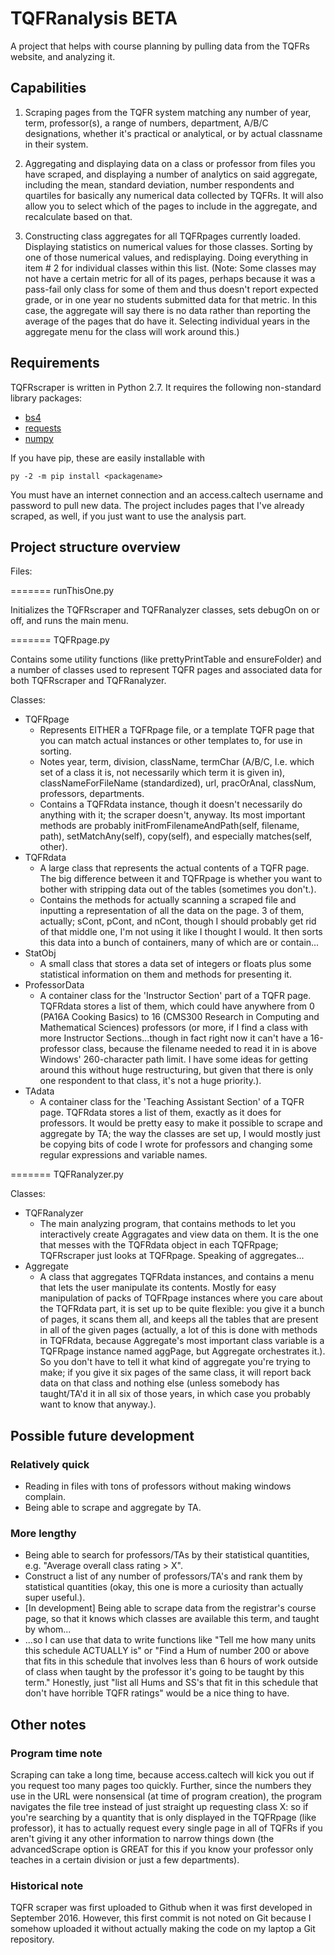 # TQFRanalysis BETA 
A project that helps with course planning by pulling data
from the TQFRs website, and analyzing it.




<h2>Capabilities</h2>

1. Scraping pages from the TQFR system matching any number of year, term,
professor(s), a range of numbers, department, A/B/C designations, whether it's
practical or analytical, or by actual classname in their system.

2. Aggregating and displaying data on a class or professor from files you have
scraped, and displaying a number of analytics on said aggregate, including the
mean, standard deviation, number respondents and quartiles for basically any
numerical data collected by TQFRs. It will also allow you to select which of the
pages to include in the aggregate, and recalculate based on that.

3. Constructing class aggregates for all TQFRpages currently loaded. Displaying
statistics on numerical values for those classes. Sorting by one of those
numerical values, and redisplaying. Doing everything in item # 2 for individual
classes within this list. (Note: Some classes may not have a certain metric for
all of its pages, perhaps because it was a pass-fail only class for some of them
and thus doesn't report expected grade, or in one year no students submitted
data for that metric. In this case, the aggregate will say there is no data
rather than reporting the average of the pages that do have it. Selecting
individual years in the aggregate menu for the class will work around this.)

<h2>Requirements</h2>

TQFRscraper is written in Python 2.7. It requires the following non-standard
library packages: 
* [bs4](https://www.crummy.com/software/BeautifulSoup/bs4/doc/)
* [requests](https://pypi.python.org/pypi/requests)
* [numpy](http://www.numpy.org/)

If you have pip, these are easily installable with
```
py -2 -m pip install <packagename>
```

You must have an internet connection and an access.caltech username and password
to pull new data. The project includes pages that I've already scraped, as well,
if you just want to use the analysis part.




<h2>Project structure overview</h2>

Files:

======= runThisOne.py

Initializes the TQFRscraper and TQFRanalyzer classes, sets debugOn on or off,
and runs the main menu.

======= TQFRpage.py

Contains some utility functions (like prettyPrintTable and ensureFolder) and a
number of classes used to represent TQFR pages and associated data for both
TQFRscraper and TQFRanalyzer. 



Classes:
* TQFRpage
    * Represents EITHER a TQFRpage file, or a template TQFR page that you can 
	  match actual instances or other templates to, for use in sorting.
    * Notes year, term, division, className, termChar (A/B/C, I.e. which set of
	  a class it is, not necessarily which term it is given in), 
	  classNameForFileName (standardized), url, pracOrAnal, classNum, professors,
	  departments.
    * Contains a TQFRdata instance, though it doesn't necessarily do anything 
	  with it; the scraper doesn't, anyway. Its most important methods are 
	  probably initFromFilenameAndPath(self, filename, path), setMatchAny(self),
	  copy(self), and especially matches(self, other).
* TQFRdata
    * A large class that represents the actual contents of a TQFR page. The big
      difference between it and TQFRpage is whether you want to bother with 
	  stripping data out of the tables (sometimes you don't.).
    * Contains the methods for actually scanning a scraped file and inputting a
      representation of all the data on the page. 3 of them, actually; sCont, 
	  pCont, and nCont, though I should probably get rid of that middle one, I'm 
	  not using it like I thought I would. It then sorts this data into a bunch 
	  of containers, many of which are or contain...
* StatObj
    * A small class that stores a data set of integers or floats plus some 
	  statistical information on them and methods for presenting it.
* ProfessorData
    * A container class for the 'Instructor Section' part of a TQFR page. 
	  TQFRdata stores a list of them, which could have anywhere from 0 (PA16A 
	  Cooking Basics) to 16 (CMS300 Research in Computing and Mathematical 
	  Sciences) professors (or more, if I find a class with more Instructor
	  Sections...though in fact right now it can't have a 16-professor class, 
	  because the filename needed to read it in is above Windows' 260-character 
	  path limit. I have some ideas for getting around this without huge 
	  restructuring, but given that there is only one respondent to that class,
	  it's not a huge priority.).
* TAdata
    * A container class for the 'Teaching Assistant Section' of a TQFR page. 
	  TQFRdata stores a list of them, exactly as it does for professors. It 
	  would be pretty easy to make it possible to scrape and aggregate by TA;
	  the way the classes are set up, I would mostly just be copying bits of 
	  code I wrote for professors and changing some regular expressions and 
	  variable names.


======= TQFRanalyzer.py

Classes:

* TQFRanalyzer
    * The main analyzing program, that contains methods to let you interactively
      create Aggragates and view data on them. It is the one that messes with 
	  the TQFRdata object in each TQFRpage; TQFRscraper just looks at TQFRpage. 
	  Speaking of aggregates...
* Aggregate
    * A class that aggregates TQFRdata instances, and contains a menu that lets
	  the user manipulate its contents. Mostly for easy manipulation of packs of
	  TQFRpage instances where you care about the TQFRdata part, it is set up to
	  be quite flexible: you give it a bunch of pages, it scans them all, and 
	  keeps all the tables that are present in all of the given pages (actually, 
	  a lot of this is done with methods in TQFRdata, because Aggregate's most 
	  important class variable is a TQFRpage instance named aggPage, but Aggregate
	  orchestrates it.). So you don't have to tell it what kind of aggregate 
	  you're trying to make; if you give it six pages of the same class, it will
	  report back data on that class and nothing else (unless somebody has 
	  taught/TA'd it in all six of those years, in which case you probably want to
	  know that anyway.).

<h2> Possible future development </h2>

<h3>Relatively quick </h3>

* Reading in files with tons of professors without making windows complain.
* Being able to scrape and aggregate by TA.

<h3>More lengthy</h3>

* Being able to search for professors/TAs by their statistical quantities, e.g.
  "Average overall class rating > X".
* Construct a list of any number of professors/TA's and rank them by statistical
  quantities (okay, this one is more a curiosity than actually super useful.).
* [In development] Being able to scrape data from the registrar's course page, so
  that it knows which classes are available this term, and taught by whom...
* ...so I can use that data to write functions like "Tell me how many units this
  schedule ACTUALLY is" or "Find a Hum of number 200 or above that fits in this
  schedule that involves less than 6 hours of work outside of class when taught by
  the professor it's going to be taught by this term." Honestly, just "list all
  Hums and SS's that fit in this schedule that don't have horrible TQFR ratings"
  would be a nice thing to have.

<h2> Other notes </h2>

<h3>Program time note</h3> Scraping can take a long time, because access.caltech
will kick you out if you request too many pages too quickly. Further, since the
numbers they use in the URL were nonsensical (at time of program creation), the
program navigates the file tree instead of just straight up requesting class X:
so if you're searching by a quantity that is only displayed in the TQFRpage
(like professor), it has to actually request every single page in all of TQFRs
if you aren't giving it any other information to narrow things down (the
advancedScrape option is GREAT for this if you know your professor only teaches
in a certain division or just a few departments).

<h3> Historical note </h3>

TQFR scraper was first uploaded to Github when it was first developed in
September 2016. However, this first commit is not noted on Git because I somehow
uploaded it without actually making the code on my laptop a Git repository.